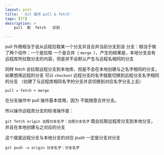 ```yaml
---
layout: post
title: ' Git 操作 pull & fetch'
tags: [IT]
description: >
	pull  和  fetch   区别

---
```



pull 作用相当于说从远程拉取某一个分支并且合并当前分支到该  分支：相当于做了两个动作：一个是拉取	一个是合并（ `merge `），产生的结果是，本地分支会有远程库所拉取分支的内容，但是并不会默认产生与远程名相同的分支



同样 fetch 会拉取远程分支到本地库，但是不会在本地创建与之名字相同的分支，如果想用远程的分支   可以 `checkout`  远程分支的名字就能切换到远程分支名字相同的分支 （创建了与远程库相同名字的分支并且切换到对应名字分支上去）


`pull = fetch + merge`



在分支操作中 pull   操作基本禁用，因为  不能随意合并分支。


所以操作远程库分支的标准操作是：

`git fetch origin 远程分支名字：远程分支名字`     既会拉取远程库分支到本地分支，并且在本地创建与之对应的分支

这个就是远程分支与本地分支的对应
push 一定是分支对分支


`git push -u origin 分支名字：分支名字`

